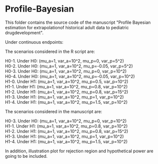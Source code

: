 # Profile-Bayesian

This folder contains the source code of the manuscript "Profile Bayesian estimation for extrapolationof historical adult data to pediatric drugdevelopment".

Under continuous endpoints:

The scenarios considered in the R script are:

H0-1.       Under H0: (mu_a=1, var_a=10^2, mu_p=0, var_p=5^2)<br/>
H0-2.       Under H0: (mu_a=1, var_a=10^2, mu_p=-0.05, var_p=5^2)<br/>
H0-3.       Under H0: (mu_a=1, var_a=10^2, mu_p=0, var_p=10^2)<br/>
H0-4.       Under H0: (mu_a=1, var_a=10^2, mu_p=-0.05, var_p=10^2)<br/>
H1-0.       Under H1: (mu_a=1, var_a=10^2, mu_p=0.5, var_p=10^2)<br/>
H1-1.       Under H1: (mu_a=1, var_a=10^2, mu_p=0.8, var_p=10^2)<br/>
H1-2.       Under H1: (mu_a=1, var_a=10^2, mu_p=0.8, var_p=15^2)<br/>
H1-3.       Under H1: (mu_a=1, var_a=10^2, mu_p=1, var_p=10^2)<br/>
H1-4.       Under H1: (mu_a=1, var_a=10^2, mu_p=1.5, var_p=10^2)<br/>

The scenarios considered in the manuscript are:

H0-3.       Under H0: (mu_a=1, var_a=10^2, mu_p=0, var_p=10^2)<br/>
H1-1.       Under H1: (mu_a=1, var_a=10^2, mu_p=0.8, var_p=10^2)<br/>
H1-2.       Under H1: (mu_a=1, var_a=10^2, mu_p=0.8, var_p=15^2)<br/>
H1-3.       Under H1: (mu_a=1, var_a=10^2, mu_p=1, var_p=10^2)<br/>
H1-4.       Under H1: (mu_a=1, var_a=10^2, mu_p=1.5, var_p=10^2)<br/>

In addition, illustration plot for rejection region and hypothetical power are going to be included.
